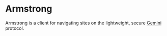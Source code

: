 # Armstrong

Armstrong is a client for navigating sites on the lightweight, secure
[Gemini](https://gemini.circumlunar.space/) protocol. 
